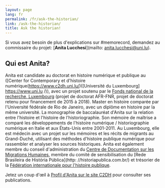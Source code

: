 ```yaml
---
layout: page
lang: fr
permalink: /fr/ask-the-historian/
link: /ask-the-historian/
title: Ask the historian!
---
```


Si vous avez besoin de plus d'explications sur #memorecord, demandez au commissaire du projet: [**Anita Lucchesi**](mailto: anita.lucchesi@uni.lu).

<!-- more -->

## Qui est Anita?

Anita est candidate au doctorat en histoire numérique et publique au ([Center for Contemporary et d'histoire numérique(https://www.c2dh.uni.lu/)([Université du Luxembourg] https://www.uni.lu /)), avec un projet soutenu par le [Fonds national de la recherche, Luxembourg](https://www.fnr.lu) (projet de doctorat AFR-FNR, projet de doctorat retenu pour financement de 2015 à 2018). Master en histoire comparée par l'Université fédérale de Rio de Janeiro, avec un diplôme en histoire par la même université. La monographie de baccalauréat d'Anita sur la relation entre l'histoire et l'histoire de l'historiographie. Son mémoire de maîtrise a comparé les développements de l'histoire numérique / historiographie numérique en Italie et aux États-Unis entre 2001-2011. Au Luxembourg, elle est médecin avec un projet sur les mémoires et les récits de migrants au Grand-Duché, utilisant des méthodes d'histoire publique numérique pour rassembler et analyser les sources historiques. Anita est également membre du conseil d'administration du [Centre de Documentation sur les Migrations Humaines]((https://www.fnr.lu)), membre du comité de sensibilisation du [Rede Brasileira de História Pública](http: //historiapublica.com.br/) et trésorier de la [Fédération internationale pour l'histoire publique](http://ifph.hypotheses.org/).

Jetez un coup d'œil à [Profil d'Anita sur le site C2DH](https://www.c2dh.uni.lu/people/anita-lucchesi) pour consulter ses publications.
